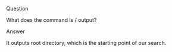 Question

What does the command ls / output?

Answer

It outputs root directory, which is the starting point of our search.
